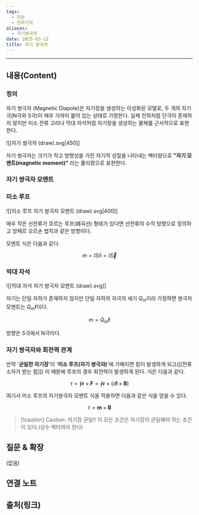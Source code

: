 ```yaml
---
tags:
  - 미완
  - 전자기학
aliases:
  - 자기쌍극자
date: 2025-03-12
title: 자기 쌍극자
---
```


---

## 내용(Content)

### 정의

자기 쌍극자 (Magnetic Diapole)은 자기장을 생성하는 이성화된 모델로, 두 개의 자기 극(N극와 S극)이 매우 가까이 붙어 있는 상태로 가정한다. 실제 전하처럼 단극이 존재하지 않지만 미소 전류 고리나 막대 자석처럼 자기장을 생성하는 물체를 근사적으로 표현한다.

![[자기 쌍극자 (draw).svg|450]]

자기 쌍극자는 크기가 작고 방향성을 가진 자기적 성질을 나타내는 벡터량으로 **"자기 모멘트(magnetic moment)"** 라는 물리량으로 표현한다.

### 자기 쌍극자 모멘트

### 미소 루프

![[미소 루프 자기 쌍극자 모멘트 (draw).svg|400]]

매우 작은 선전류가 흐르는 루프(폐곡선) 형태가 있다면 선전류의 수직 방향으로 정의하고 앙페르 오르손 법칙과 같은 방향이다.

모멘트 식은 다음과 같다.

$$
m = I S \hat{n} = I \vec{S}
$$


### 막대 자석

![[막대 자석 자기 쌍극자 모멘트 (draw).svg]]

자기는 단일 자하가 존재하지 않지만 단일 자하의 자극의 세기 $Q_{m}$이라 가정하면 
쌍극자 모멘트는 $Q_{m} \ell$이다. 

$$
m = Q_{m} \ell
$$

방향은 S극에서 N극이다.

### 자기 쌍극자와 회전력 관계

만약 '**균일한 자기장**'이 '**미소 루프(자기 쌍극자)**'에 가해지면 힘이 발생하게 되고([[전류 소자가 받는 힘]]) 이 때문에 루프의 경우 회전력이 발생하게 된다. 식은 다음과 같다.

$$
\tau = \oint \mathbf{r} \times \mathbf{F} = \oint \mathbf{r} \times (d\mathbf{l} \times \mathbf{B})
$$

여기서 미소 루프의 자기쌍극자 모멘트 식을 적용하면 다음과 같은 식을 얻을 수 있다.

$$
\tau = \mathbf{m} \times \mathbf{B}
$$

>[!caution] Caution: 자기장 균일!!
>이 모든 조건은 자기장이 균일해야 하는 조건이 있다.(상수 벡터여야 한다)

## 질문 & 확장

(없음)

## 연결 노트

## 출처(링크)





